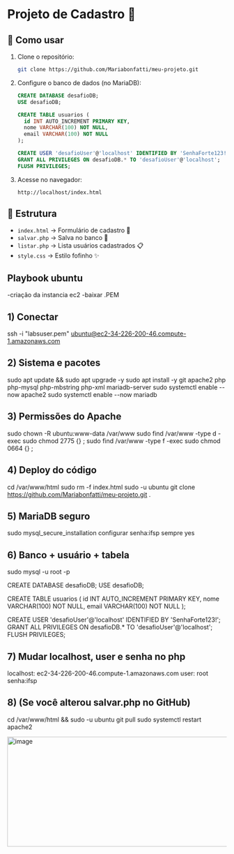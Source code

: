 # Projeto de Cadastro 💖

## 🚀 Como usar

1. Clone o repositório:
   ```bash
   git clone https://github.com/Mariabonfatti/meu-projeto.git
   ```

2. Configure o banco de dados (no MariaDB):
   ```sql
   CREATE DATABASE desafioDB;
   USE desafioDB;

   CREATE TABLE usuarios (
     id INT AUTO_INCREMENT PRIMARY KEY,
     nome VARCHAR(100) NOT NULL,
     email VARCHAR(100) NOT NULL
   );

   CREATE USER 'desafioUser'@'localhost' IDENTIFIED BY 'SenhaForte123!';
   GRANT ALL PRIVILEGES ON desafioDB.* TO 'desafioUser'@'localhost';
   FLUSH PRIVILEGES;
   ```

3. Acesse no navegador:
   ```
   http://localhost/index.html
   ```

## 📂 Estrutura
- `index.html` → Formulário de cadastro 🌸
- `salvar.php` → Salva no banco 💾
- `listar.php` → Lista usuários cadastrados 📋
- `style.css` → Estilo fofinho ✨

## Playbook ubuntu
-criação da instancia ec2 
-baixar .PEM

## 1) Conectar
ssh -i "labsuser.pem" ubuntu@ec2-34-226-200-46.compute-1.amazonaws.com

## 2) Sistema e pacotes
sudo apt update && sudo apt upgrade -y
sudo apt install -y git apache2 php php-mysql php-mbstring php-xml mariadb-server
sudo systemctl enable --now apache2
sudo systemctl enable --now mariadb

## 3) Permissões do Apache
sudo chown -R ubuntu:www-data /var/www
sudo find /var/www -type d -exec sudo chmod 2775 {} \;
sudo find /var/www -type f -exec sudo chmod 0664 {} \;

## 4) Deploy do código
cd /var/www/html
sudo rm -f index.html
sudo -u ubuntu git clone https://github.com/Mariabonfatti/meu-projeto.git .

## 5) MariaDB seguro
sudo mysql_secure_installation
configurar senha:ifsp
sempre yes

## 6) Banco + usuário + tabela
sudo mysql -u root -p 

CREATE DATABASE desafioDB;
USE desafioDB;

   CREATE TABLE usuarios (
     id INT AUTO_INCREMENT PRIMARY KEY,
     nome VARCHAR(100) NOT NULL,
     email VARCHAR(100) NOT NULL
   );

   CREATE USER 'desafioUser'@'localhost' IDENTIFIED BY 'SenhaForte123!';
   GRANT ALL PRIVILEGES ON desafioDB.* TO 'desafioUser'@'localhost';
   FLUSH PRIVILEGES;


## 7) Mudar localhost, user e senha no php
localhost: ec2-34-226-200-46.compute-1.amazonaws.com
user: root
senha:ifsp

## 8) (Se você alterou salvar.php no GitHub)
cd /var/www/html && sudo -u ubuntu git pull
sudo systemctl restart apache2

<img width="620" height="252" alt="image" src="https://github.com/user-attachments/assets/32503d28-317c-48a0-8b9d-43ddc05cd0ad" />

